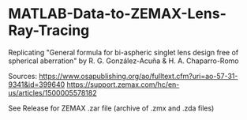 # MATLAB-Data-to-ZEMAX-Lens-Ray-Tracing
Replicating "General formula for bi-aspheric singlet lens design free of spherical aberration" by R. G. González-Acuña &amp; H. A. Chaparro-Romo

Sources:
https://www.osapublishing.org/ao/fulltext.cfm?uri=ao-57-31-9341&id=399640
https://support.zemax.com/hc/en-us/articles/1500005578182

See Release for ZEMAX .zar file (archive of .zmx and .zda files)
